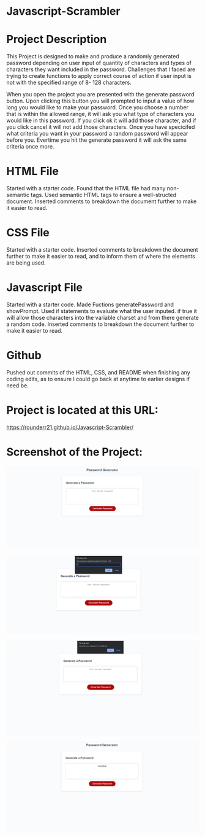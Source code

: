 # Javascript-Scrambler

# Project Description
This Project is designed to make and produce a randomly generated password depending on user input of quantity of characters and types of characters they want included in the password. Challenges that I faced are trying to create functions to apply correct course of action if user input is not with the specified range of 8- 128 characters.

When you open the project you are presented with the generate password button. Upon clicking this button you will prompted to input a value of how long you would like to make your password. Once you choose a number that is within the allowed range, it will ask you what type of characters you would like in this password. If you click ok it will add those character, and if you click cancel it will not add those characters. Once you have specicifed what criteria you want in your password a random password will appear before you. Evertime you hit the generate password it will ask the same criteria once more.

# HTML File
Started with a starter code. Found that the HTML file had many non-semantic tags. Used semantic HTML tags to ensure a well-structed document. Inserted comments to breakdown the document further to make it easier to read.

# CSS File
Started with a starter code. Inserted comments to breakdown the document further to make it easier to read, and to inform them of where the elements are being used.

# Javascript File
Started with a starter code. Made Fuctions generatePassword and showPrompt. Used if statements to evaluate what the user inputed. if true it will allow those characters into the variable charset and from there generate a random code. Inserted comments to breakdown the document further to make it easier to read.

# Github
Pushed out commits of the HTML, CSS, and README when finishing any coding edits, as to ensure I could go back at anytime to earlier designs if need be.

# Project is located at this URL:
https://rounderr21.github.io/Javascript-Scrambler/

# Screenshot of the Project:

![Alt text](/Images/Screenshot%20(85).png "Refreshed page of Project")

![Alt text](/Images/Screenshot%20(86).png "Alert asks for user input.")

![Alt text](/Images/Screenshot%20(87).png "Confirm asks if user wants certain characters.")

![Alt text](/Images/Screenshot%20(88).png "Finished generated random password")